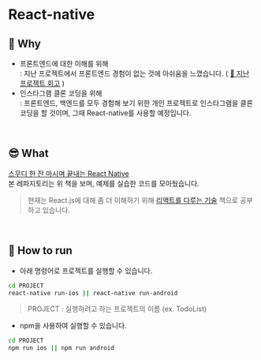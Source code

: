 # React-native

## 🤔 Why

- 프론트엔드에 대한 이해를 위해<br>
  : 지난 프로젝트에서 프론트엔드 경험이 없는 것에 아쉬움을 느꼈습니다. ( [📎 지난 프로젝트 회고](https://joie-kim.github.io/Review-Team-Project/) )
- 인스타그램 클론 코딩을 위해<br>
  : 프론트엔드, 백엔드를 모두 경험해 보기 위한 개인 프로젝트로 인스타그램을 클론 코딩을 할 것이며, 그때 React-native를 사용할 예정입니다.

<br>

## 😎 What

[스무디 한 잔 마시며 끝내는 React Native](http://www.kyobobook.co.kr/product/detailViewKor.laf?ejkGb=KOR&mallGb=KOR&barcode=9791190014625&orderClick=LAG&Kc=)<br>
본 레파지토리는 위 책을 보며, 예제를 실습한 코드를 모아뒀습니다.

> 현재는 React.js에 대해 좀 더 이해하기 위해 [리액트를 다루는 기술](http://www.kyobobook.co.kr/product/detailViewKor.laf?ejkGb=KOR&mallGb=KOR&barcode=9791160508796&orderClick=LAG&Kc=) 책으로 공부하고 있습니다.

<br>

## 😬 How to run

- 아래 명령어로 프로젝트를 실행할 수 있습니다.

```bash
cd PROJECT
react-native run-ios || react-native run-android
```

> PROJECT : 실행하려고 하는 프로젝트의 이름 (ex. TodoList)

- npm을 사용하여 실행할 수 있습니다.

```bash
cd PROJECT
npm run ios || npm run android
```
